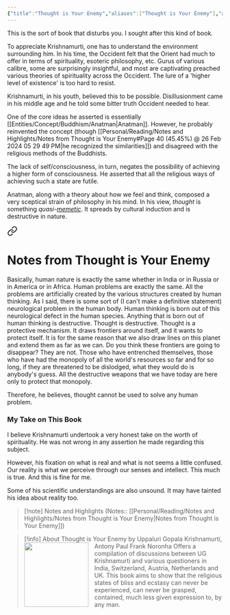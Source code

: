 ```yaml
---
{"title":"Thought is Your Enemy","aliases":["Thought is Your Enemy"],"authors":["Uppaluri Gopala Krishnamurti","Antony Paul Frank Noronha"],"publisher":"Smriti Books","publish":"2002","pages":202,"isbn10":"8187967110","isbn13":"9788187967118","rating":"5","reviewed":false,"cover":"https://books.google.com/books/publisher/content/images/frontcover/PGHXld75CCAC?fife=w600-h900&source=gbs_api","read_count":"1","tags":["book","Biography","Autobiography","metaphysics","philosophy"],"log":[{"status":"Read","timestamp":"2024-02-27T12:36:50+06:00"},{"status":"In Progress","timestamp":"2024-02-19T16:54:08+06:00"},{"status":"To Read","timestamp":"2024-02-19T16:53:30+06:00"}],"created":"2024-02-19T16:53:30+06:00","updated":"2024-02-28T13:43:10+06:00","status":"Read","dg-publish":true,"dg-note-icon":2,"dg-path":"Reading/Books/Read/Thought Is Your Enemy Conversations With U.G. Krishnamurti by U.G. Krishnamurti.md","permalink":"/reading/books/read/thought-is-your-enemy-conversations-with-u-g-krishnamurti-by-u-g-krishnamurti/","dgPassFrontmatter":true,"noteIcon":2}
---
```


This is the sort of book that disturbs you. I sought after this kind of book.

To appreciate Krishnamurti, one has to understand the environment surrounding him. In his time, the Occident felt that the Orient had much to offer in terms of spirituality, esoteric philosophy, etc. Gurus of various calibre, some are surprisingly insightful, and most are captivating preached various theories of spirituality across the Occident. The lure of a 'higher level of existence' is too hard to resist.

Krishnamurti, in his youth, believed this to be possible. Disillusionment came in his middle age and he told some bitter truth Occident needed to hear.

One of the core ideas he asserted is essentially [[Entities/Concept/Buddhism/Anatman\|Anatman]]. However, he probably reinvented the concept (though [[Personal/Reading/Notes and Highlights/Notes from Thought is Your Enemy#Page 40 (45.45%) @ 26 Feb 2024 05 29 49 PM\|he recognized the similarities]]) and disagreed with the religious methods of the Buddhists.

The lack of self/consciousness, in turn, negates the possibility of achieving a higher form of consciousness. He asserted that all the religious ways of achieving such a state are futile.

Anatman, along with a theory about how we feel and think, composed a very sceptical strain of philosophy in his mind. In his view, *thought* is something *quasi-[memetic](https://en.wikipedia.org/wiki/Meme)*. It spreads by cultural induction and is destructive in nature.


<div class="transclusion internal-embed is-loaded"><a class="markdown-embed-link" href="/reading/notes-and-highlights/notes-from-thought-is-your-enemy/#f21ffb" aria-label="Open link"><svg xmlns="http://www.w3.org/2000/svg" width="24" height="24" viewBox="0 0 24 24" fill="none" stroke="currentColor" stroke-width="2" stroke-linecap="round" stroke-linejoin="round" class="svg-icon lucide-link"><path d="M10 13a5 5 0 0 0 7.54.54l3-3a5 5 0 0 0-7.07-7.07l-1.72 1.71"></path><path d="M14 11a5 5 0 0 0-7.54-.54l-3 3a5 5 0 0 0 7.07 7.07l1.71-1.71"></path></svg></a><div class="markdown-embed">

<div class="markdown-embed-title">

# Notes from Thought is Your Enemy

</div>


Basically, human nature is exactly the same whether in India or in Russia or in America or in Africa. Human problems are exactly the same. All the problems are artificially created by the various structures created by human thinking. As I said, there is some sort of (I can't make a definitive statement) neurological problem in the human body. Human thinking is born out of this neurological defect in the human species. Anything that is born out of human thinking is destructive. Thought is destructive. Thought is a protective mechanism. It draws frontiers around itself, and it wants to protect itself. It is for the same reason that we also draw lines on this planet and extend them as far as we can. Do you think these frontiers are going to disappear? They are not. Those who have entrenched themselves, those who have had the monopoly of all the world's resources so far and for so long, if they are threatened to be dislodged, what they would do is anybody's guess. All the destructive weapons that we have today are here only to protect that monopoly. 

</div></div>


Therefore, he believes, thought cannot be used to solve any human problem.

### My Take on This Book
I believe Krishnamurti undertook a very honest take on the worth of spirituality. He was not wrong in any assertion he made regarding this subject.

However, his fixation on what is real and what is not seems a little confused. Our reality is what we perceive through our senses and intellect. This much is true. And this is fine for me.

Some of his scientific understandings are also unsound. It may have tainted his idea about reality too.

> [!note] Notes and Highlights
> (Notes:: [[Personal/Reading/Notes and Highlights/Notes from Thought is Your Enemy\|Notes from Thought is Your Enemy]])

> [!info] About Thought is Your Enemy by Uppaluri Gopala Krishnamurti, Antony Paul Frank Noronha
> <img src="https://books.google.com/books/publisher/content/images/frontcover/PGHXld75CCAC?fife=w600-h900&source=gbs_api" style="float: left; width: 150px; height: auto; margin-right: 1em;" /> Offers a compilation of discussions between UG Krishnamurti and various questioners in India, Switzerland, Austria, Netherlands and UK. This book aims to show that the religious states of bliss and ecstasy can never be experienced, can never be grasped, contained, much less given expression to, by any man.